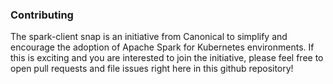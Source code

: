 ### Contributing
The spark-client snap is an initiative from Canonical to simplify and encourage the adoption of Apache Spark for Kubernetes environments.
If this is exciting and you are interested to join the initiative, please feel free to open pull requests and file issues right here in this github repository!